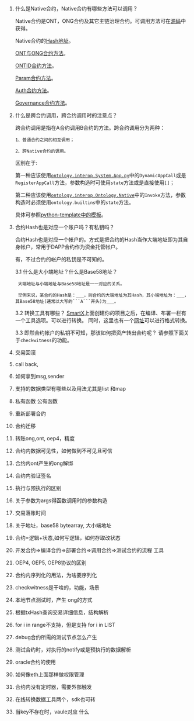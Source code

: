 

1. 什么是Native合约，Native合约有哪些方法可以调用？
    
    Native合约是ONT，ONG合约及其它主链治理合约。可调用方法可在[源码](https://github.com/ontio/ontology/tree/master/smartcontract/service/native)中获得。

    Native合约的[Hash地址](https://github.com/ontio/ontology/blob/master/smartcontract/service/native/utils/params.go)。
    
    [ONT与ONG合约方法](https://github.com/ontio/ontology/blob/master/smartcontract/service/native/ont/utils.go)。
    
    [ONTID合约方法](https://github.com/ontio/ontology/blob/master/smartcontract/service/native/ontid/init.go)。
    
    [Param合约方法](https://github.com/ontio/ontology/blob/master/smartcontract/service/native/global_params/global_params.go)。
    
    [Auth合约方法](https://github.com/ontio/ontology/blob/master/smartcontract/service/native/auth/auth.go)。
    
    [Governance合约方法](https://github.com/ontio/ontology/blob/master/smartcontract/service/native/governance/governance.go)。

2. 什么是跨合约调用，跨合约调用时的注意点？

    跨合约调用是指在A合约调用B合约的方法。跨合约调用分为两种：
    ```
    1、普通合约之间的相互调用；
    
    2、跨Native合约的调用。
    ```

    区别在于:
    
    第一种应该使用[```ontology.interop.System.App.py```](https://github.com/ontio/ontology-python-compiler/blob/master/ontology/interop/System/App.py)中的```DynamicAppCall```或是```RegisterAppCall```方法，参数构造时可使用```state```方法或是直接使用```[]```；
    
    第二种应该使用[```ontology.interop.Ontology.Native```](https://github.com/ontio/ontology-python-compiler/blob/master/ontology/interop/Ontology/Native.py)中的```Invoke```方法，参数构造时必须使用```ontology.builtins```中的```state```方法。

    具体可参照[python-template中的模板](https://github.com/ONT-Avocados/python-template/blob/master/DynamicCallContract/DynamicCallContract_compiler2.0.py)。
   
3. 合约Hash也是对应一个账户吗？有私钥吗？
    
    合约Hash也是对应一个帐户的。方式是把合约的Hash当作大端地址即为其自身帐户，常用于DAPP合约作为资金托管帐户。

    有，不过合约的帐户的私钥是不可知的。
    
    3.1 什么是大小端地址？什么是Base58地址？
        
        大端地址与小端地址与Base58地址是一一对应的关系。

        举例来说，某合约的Hash是：___，则合约的大端地址为其Hash，其小端地址为：___，其Base58地址(通常以大写的```A```开头)为___。
    
    3.2 转换工具有哪些？
        [SmartX](https://smartx.ont.io/#/)上面创建你的项目之后，在编译、布署一栏有一个工具选项。可以进行转换。
        同时，这里也有一个[网址](https://peterlinx.github.io/DataTransformationTools/)可以进行格式转换。
    
    3.3 即然合约帐户的私钥不可知，那该如何把资产转出合约呢？
        请参照下面关于```checkwitness```的功能。

4. 交易回滚
5. call back,
6. 如何拿到msg,sender
7.  支持的数据类型有哪些以及用法尤其是list 和map
8. 私有函数 公有函数
9.  重新部署合约
10. 合约迁移
11. 转账ong,ont, oep4，精度
12. 合约内数据可见性，如何做到不可见且可信
13. 合约内ont产生的ong解绑
14. 合约内验证签名
15. 执行与预执行的区别
16. 关于参数为args得函数调用时的参数构造
17. 交易落账时间
18. 关于地址，base58 bytearray, 大小端地址
19. 合约=逻辑+状态,如何写逻辑，如何存取改状态
20. 开发合约=>编译合约=>部署合约=>调用合约=>测试合约的流程 工具
21. OEP4, OEP5, OEP8协议的区别
22. 合约内序列化的用法，为啥要序列化
23. checkwitness是干啥的，功能，场景
24. 本地节点测试时，产生 ong的方式
25. 根据txHash查询交易详细信息，结构解析
26. for i in range不支持，但是支持 for i in LIST
27. debug合约所需的测试节点怎么产生
28. 测试合约时，对执行的notify或是预执行的数据解析
29. oracle合约的使用
30. 如何像eth上面那样做权限管理
31. 合约内没有定时器，需要外部触发
32. 在线转换数据工具两个，sdk也可转
33. 当key不存在时，vaule对应 什么